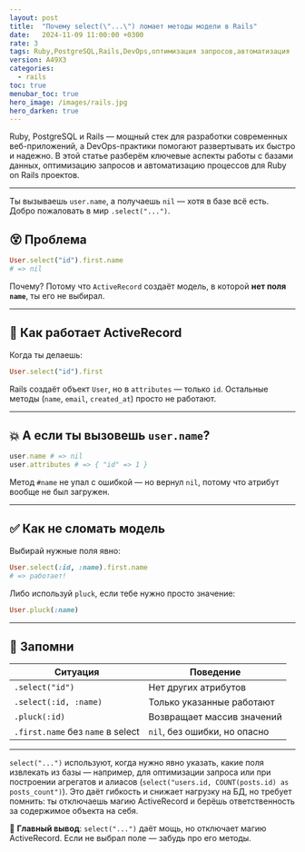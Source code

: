 ```yaml
---
layout: post
title:  "Почему select(\"...\") ломает методы модели в Rails"
date:   2024-11-09 11:00:00 +0300
rate: 3
tags: Ruby,PostgreSQL,Rails,DevOps,оптимизация запросов,автоматизация
version: A49X3
categories:
  - rails
toc: true
menubar_toc: true
hero_image: /images/rails.jpg
hero_darken: true
---
```

Ruby, PostgreSQL и Rails — мощный стек для разработки современных веб-приложений, а DevOps-практики помогают развертывать их быстро и надежно. В этой статье разберём ключевые аспекты работы с базами данных, оптимизацию запросов и автоматизацию процессов для Ruby on Rails проектов.

---
Ты вызываешь `user.name`, а получаешь `nil` — хотя в базе всё есть. Добро пожаловать в мир `.select("...")`.

## 😵 Проблема

```ruby
User.select("id").first.name
# => nil
````

Почему? Потому что `ActiveRecord` создаёт модель, в которой **нет поля `name`**, ты его не выбирал.

---

## 🤖 Как работает ActiveRecord

Когда ты делаешь:

```ruby
User.select("id").first
```

Rails создаёт объект `User`, но в `attributes` — только `id`. Остальные методы (`name`, `email`, `created_at`) просто не работают.

---

## 💥 А если ты вызовешь `user.name`?

```ruby
user.name # => nil
user.attributes # => { "id" => 1 }
```

Метод `#name` не упал с ошибкой — но вернул `nil`, потому что атрибут вообще не был загружен.

---

## ✅ Как не сломать модель

Выбирай нужные поля явно:

```ruby
User.select(:id, :name).first.name
# => работает!
```

Либо используй `pluck`, если тебе нужно просто значение:

```ruby
User.pluck(:name)
```

---

## 📌 Запомни

| Ситуация                          | Поведение                    |
| --------------------------------- | ---------------------------- |
| `.select("id")`                   | Нет других атрибутов         |
| `.select(:id, :name)`             | Только указанные работают    |
| `.pluck(:id)`                     | Возвращает массив значений   |
| `.first.name` без `name` в select | `nil`, без ошибки, но опасно |

---

`select("...")` используют, когда нужно явно указать, какие поля извлекать из базы — например, для оптимизации запроса или при построении агрегатов и алиасов (`select("users.id, COUNT(posts.id) as posts_count")`). Это даёт гибкость и снижает нагрузку на БД, но требует помнить: ты отключаешь магию ActiveRecord и берёшь ответственность за содержимое объекта на себя.

🧠 **Главный вывод**: `select("...")` даёт мощь, но отключает магию ActiveRecord.
Если не выбрал поле — забудь про его методы.
